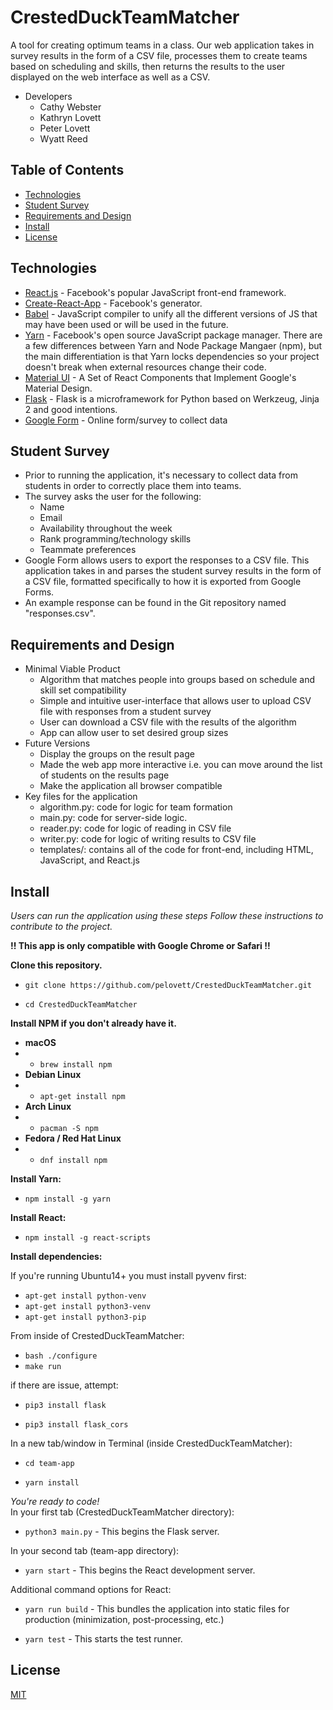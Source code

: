# CrestedDuckTeamMatcher
A tool for creating optimum teams in a class. Our web application takes in survey results in the form of a CSV file, processes them to create teams based on scheduling and skills, then returns the results to the user displayed on the web interface as well as a CSV.
- Developers
    - Cathy Webster
    - Kathryn Lovett
    - Peter Lovett
    - Wyatt Reed


## Table of Contents

- [Technologies](#technologies)
- [Student Survey](#student-survey)
- [Requirements and Design](#requirements-and-design)
- [Install](#install)
- [License](#license)


## Technologies

- [React.js](https://facebook.github.io/react/) - Facebook's popular JavaScript front-end framework.
- [Create-React-App](https://github.com/facebookincubator/create-react-app) - Facebook's generator.
- [Babel](https://babeljs.io/) - JavaScript compiler to unify all the different versions of JS that may have been used or will be used in the future.
- [Yarn](https://yarnpkg.com/) - Facebook's open source JavaScript package manager. There are a few differences between Yarn and Node Package Mangaer (npm), but the main differentiation is that Yarn locks dependencies so your project doesn't break when external resources change their code.
- [Material UI](http://www.material-ui.com/#/) - A Set of React Components that Implement Google's Material Design.
- [Flask](http://flask.pocoo.org/) - Flask is a microframework for Python based on Werkzeug, Jinja 2 and good intentions.
- [Google Form](https://docs.google.com/forms/d/1HLc7yaeKndD_7YyWikD_idP6vuImYprAhpL_8KFUGhQ/copy) - Online form/survey to collect data


## Student Survey
- Prior to running the application, it's necessary to collect data from students in order to correctly place them into teams.
- The survey asks the user for the following:
    - Name
    - Email
    - Availability throughout the week
    - Rank programming/technology skills
    - Teammate preferences
- Google Form allows users to export the responses to a CSV file. This application takes in and parses the student survey results in the form of a CSV file, formatted specifically to how it is exported from Google Forms.  
- An example response can be found in the Git repository named "responses.csv".

## Requirements and Design
- Minimal Viable Product
    - Algorithm that matches people into groups based on schedule and skill set compatibility
    - Simple and intuitive user-interface that allows user to upload CSV file with responses from a student survey
    - User can download a CSV file with the results of the algorithm
    - App can allow user to set desired group sizes
- Future Versions 
    - Display the groups on the result page
    - Made the web app more interactive i.e. you can move around the list of students on the results page
    - Make the application all browser compatible
- Key files for the application
    - algorithm.py: code for logic for team formation
    - main.py: code for server-side logic.
    - reader.py: code for logic of reading in CSV file
    - writer.py: code for logic of writing results to CSV file
    - templates/: contains all of the code for front-end, including HTML, JavaScript, and React.js


## Install
*Users can run the application using these steps*
*Follow these instructions to contribute to the project.*

**!! This app is only compatible with Google Chrome or Safari !!**

**Clone this repository.**

- `git clone https://github.com/pelovett/CrestedDuckTeamMatcher.git`

- `cd CrestedDuckTeamMatcher`

**Install NPM if you don't already have it.**

- **macOS**
- - `brew install npm`
- **Debian Linux**
- - `apt-get install npm`
- **Arch Linux**
- - `pacman -S npm`
- **Fedora / Red Hat Linux**
- - `dnf install npm`

**Install Yarn:**

- `npm install -g yarn`

**Install React:**

- `npm install -g react-scripts`


**Install dependencies:**  

If you're running Ubuntu14+ you must install pyvenv first:

- `apt-get install python-venv`
- `apt-get install python3-venv`
- `apt-get install python3-pip`

From inside of CrestedDuckTeamMatcher:  

- `bash ./configure`
- `make run`

if there are issue, attempt:

- `pip3 install flask`

- `pip3 install flask_cors`

In a new tab/window in Terminal (inside CrestedDuckTeamMatcher):  

- `cd team-app`

- `yarn install`

*You're ready to code!*  
In your first tab (CrestedDuckTeamMatcher directory):  

- `python3 main.py` - This begins the Flask server.

In your second tab (team-app directory):  

- `yarn start` - This begins the React development server.

Additional command options for React:  

- `yarn run build` - This bundles the application into static files for production (minimization, post-processing, etc.)

- `yarn test` - This starts the test runner.


## License

[MIT](LICENSE)
